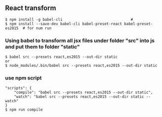 ## React transform
    $ npm install -g babel-cli                               # 
    $ npm install --save-dev babel-cli babel-preset-react babel-preset-es2015  # for num run

### Using babel to transform all jsx files under folder "src" into js and put them to folder "static" 
    $ babel src --presets react,es2015 --out-dir static
    or 
    $ node_modules/.bin/babel src --presets react,es2015 --out-dir static
    
### use npm script
    "scripts": {
        "compile": "babel src --presets react,es2015 --out-dir static",
        "watch": "babel src --presets react,es2015 --out-dir static --watch"
    }
    $ npm run compile